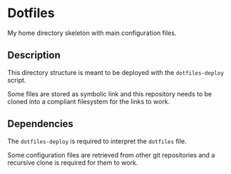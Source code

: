 Dotfiles
========

My home directory skeleton with main configuration files.

Description
-----------

This directory structure is meant to be deployed with the `dotfiles-deploy`
script.

Some files are stored as symbolic link and this repository needs to be cloned
into a compliant filesystem for the links to work.

Dependencies
------------

The `dotfiles-deploy` is required to interpret the `dotfiles` file.

Some configuration files are retrieved from other git repositories and
a recursive clone is required for them to work.
